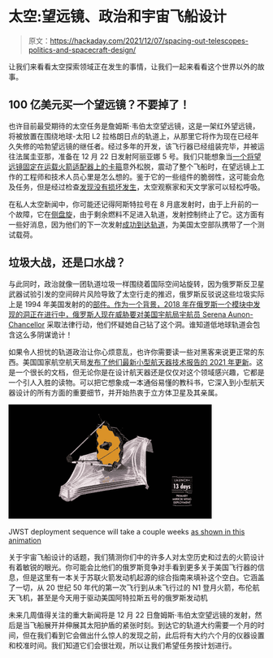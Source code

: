 # 太空:望远镜、政治和宇宙飞船设计

> 原文：<https://hackaday.com/2021/12/07/spacing-out-telescopes-politics-and-spacecraft-design/>

让我们来看看太空探索领域正在发生的事情，让我们一起来看看这个世界以外的故事。

## 100 亿美元买一个望远镜？不要掉了！

也许目前最受期待的太空任务是詹姆斯·韦伯太空望远镜，这是一架红外望远镜，将被放置在围绕地球-太阳 L2 拉格朗日点的轨道上，从那里它将作为现在已经年久失修的哈勃望远镜的继任者。经过多年的开发，该飞行器已经组装完毕，并被运往法属圭亚那，准备在 12 月 22 日发射阿丽亚娜 5 号。我们只能想象当[一个将望远镜固定在运载火箭适配器上的卡箍](https://blogs.nasa.gov/webb/2021/11/22/nasa-provides-update-on-webb-telescope-launch/)意外松脱，震动了整个飞船时，在望远镜上工作的工程师和技术人员心里是怎么想的。鉴于它的一些组件的脆弱性，这可能会危及任务，但是经过检查[发现没有损坏发生](https://blogs.nasa.gov/webb/2021/11/24/testing-confirms-webb-telescope-on-track-for-targeted-dec-22-launch/)，太空观察家和天文学家可以轻松呼吸。

在私人太空新闻中，你可能还记得阿斯特拉号在 8 月底发射时，由于上升前的一个故障，它在[侧盘旋](https://www.nasaspaceflight.com/2021/08/astra-third-orbital-attempt-lv0006/)，由于剩余燃料不足进入轨道，发射控制终止了它。这方面有一些好消息，因为他们的下一次发射[成功到达轨道](https://twitter.com/Kemp/status/1461960864391598088)，为美国太空部队携带了一个测试载荷。

## 垃圾大战，还是口水战？

与此同时，政治就像一团轨道垃圾一样围绕着国际空间站旋转，因为俄罗斯反卫星武器试验引发的空间碎片风险导致了太空行走的推迟，俄罗斯反驳说这些垃圾实际上是 1994 年美国发射的的[部件。作为一个背景，2018 年在俄罗斯一个模块中发现的洞正在进行中，俄罗斯人](https://edition.cnn.com/2021/12/03/world/iss-space-debris-russia-intl/index.html)[现在威胁要对美国宇航局宇航员 Serena Aunon-Chancellor](https://www.newsweek.com/russia-could-take-legal-action-against-nasa-astronaut-accused-drilling-hole-spacecraft-1655420) 采取法律行动，他们怀疑她自己钻了这个洞。谁知道低地球轨道会包含这么多阴谋诡计！

如果令人担忧的轨道政治让你心烦意乱，也许你需要读一些对黑客来说更正常的东西。美国国家航空航天局[发布了他们最新小型航天器技术报告的 2021 年更新](https://www.nasa.gov/smallsat-institute/sst-soa)。这是一个很长的文档，但无论你是在设计航天器还是仅仅对这个领域感兴趣，它都是一个引人入胜的读物。可以把它想象成一本通俗易懂的教科书，它深入到小型航天器设计的所有方面的重要细节，并开始热衷于立方体卫星及其亲属。

[![James Webb Space Telescope deployment procedure](img/a695f24840fc045a13ca17e452d68b24.png)](https://www.youtube.com/watch?v=RzGLKQ7_KZQ)

JWST deployment sequence will take a couple weeks [as shown in this animation](https://www.youtube.com/watch?v=RzGLKQ7_KZQ)

关于宇宙飞船设计的话题，我们猜测你们中的许多人对太空历史和过去的火箭设计有着敏锐的眼光。你可能会比他们的俄罗斯竞争对手看到更多关于美国飞行器的信息，但是这里有一本关于苏联火箭发动机起源的综合指南来填补这个空白。它涵盖了一切，从 20 世纪 50 年代的第一次飞行到从未飞行过的 N1 登月火箭，布伦航天飞机，甚至是今天用于驱动美国阿特拉斯五号的俄罗斯发动机

未来几周值得关注的重大新闻将是 12 月 22 日詹姆斯·韦伯太空望远镜的发射，然后是当飞船展开并伸展其太阳护盾的紧张时刻。到达它的轨道大约需要一个月的时间，但在我们看到它会做出什么惊人的发现之前，此后将有大约六个月的仪器设置和校准时间。我们知道它们会很壮观，所以让我们希望任务按计划进行。